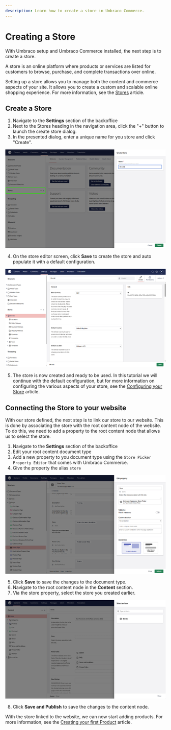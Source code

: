 ```yaml
---
description: Learn how to create a store in Umbraco Commerce.
---
```


# Creating a Store

With Umbraco setup and Umbraco Commerce installed, the next step is to create a store.

A store is an online platform where products or services are listed for customers to browse, purchase, and complete transactions over online.

Setting up a store allows you to manage both the content and commerce aspects of your site. It allows you to create a custom and scalable online shopping experience. For more information, see the [Stores](../../reference/stores/README.md) article.

## Create a Store

1. Navigate to the **Settings** section of the backoffice
2. Next to the Stores heading in the navigation area, click the "+" button to launch the create store dialog.
3. In the presented dialog, enter a unique name for you store and click "Create".

![Create a store](../images/blendid/create_store.png)

4. On the store editor screen, click **Save** to create the store and auto populate it with a default configuration.

![Store editor](../images/blendid/store_settings.png)

5. The store is now created and ready to be used. In this tutorial we will continue with the default configuration, but for more information on configuring the various aspects of your store, see the [Configuring your Store](configure-store.md) article.

## Connecting the Store to your website

With our store defined, the next step is to link our store to our website. This is done by associating the store with the root content node of the website. To do this, we need to add a property to the root content node that allows us to select the store.

1. Navigate to the **Settings** section of the backoffice
2. Edit your root content document type
3. Add a new property to you document type using the `Store Picker Property Editor` that comes with Umbraco Commerce.
4. Give the property the alias `store`

![Configure Document Type](../images/blendid/homepage_doctype_store_setting.png)

5. Click **Save** to save the changes to the document type.
6. Navigate to the root content node in the **Content** section.
7. Via the store property, select the store you created earlier.

![Umbraco Commerce Store Picker](../images/blendid/homepage_editor_pick_store.png)

8. Click **Save and Publish** to save the changes to the content node.

With the store linked to the website, we can now start adding products. For more information, see the [Creating your first Product](create-product.md) article.
